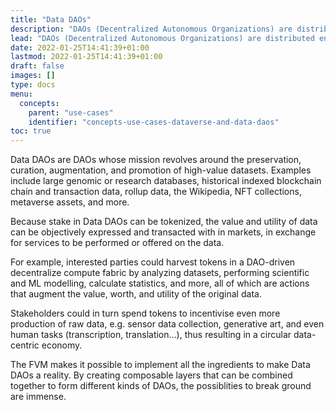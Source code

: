 ```yaml
---
title: "Data DAOs"
description: "DAOs (Decentralized Autonomous Organizations) are distributed entities whose ownership, governance, and decision-making processes are transparently conducted via on-chain activities. DAOs are tasked with a collective mission."
lead: "DAOs (Decentralized Autonomous Organizations) are distributed entities whose ownership, governance, and decision-making processes are transparently conducted via on-chain activities. DAOs are tasked with a collective mission."
date: 2022-01-25T14:41:39+01:00
lastmod: 2022-01-25T14:41:39+01:00
draft: false
images: []
type: docs
menu:
  concepts:
    parent: "use-cases"
    identifier: "concepts-use-cases-dataverse-and-data-daos"
toc: true
---
```


Data DAOs are DAOs whose mission revolves around the preservation, curation, augmentation, and promotion of high-value datasets. Examples include large genomic or research databases, historical indexed blockchain chain and transaction data, rollup data, the Wikipedia, NFT collections, metaverse assets, and more.

Because stake in Data DAOs can be tokenized, the value and utility of data can be objectively expressed and transacted with in markets, in exchange for services to be performed or offered on the data.

For example, interested parties could harvest tokens in a DAO-driven decentralize compute fabric by analyzing datasets, performing scientific and ML modelling, calculate statistics, and more, all of which are actions that augment the value, worth, and utility of the original data.

Stakeholders could in turn spend tokens to incentivise even more production of raw data, e.g. sensor data collection, generative art, and even human tasks (transcription, translation...), thus resulting in a circular data-centric economy.

The FVM makes it possible to implement all the ingredients to make Data DAOs a reality. By creating composable layers that can be combined together to form different kinds of DAOs, the possiblities to break ground are immense.
